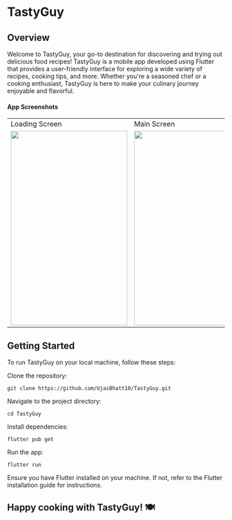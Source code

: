 
# TastyGuy



## Overview 
Welcome to TastyGuy, your go-to destination for discovering and trying out delicious food recipes! TastyGuy is a mobile app developed using Flutter that provides a user-friendly interface for exploring a wide variety of recipes, cooking tips, and more. Whether you're a seasoned chef or a cooking enthusiast, TastyGuy is here to make your culinary journey enjoyable and flavorful.



#### App Screenshots

<table>
  <tr>
    <td>Loading Screen </td>
     <td>Main Screen</td>
     <td>Search Recipe </td>
    <td>Search Result</td>
  </tr>
  <tr>
    <td><img src="https://github.com/UjasBhatt10/TastyGuy/assets/114408820/104d3016-8f11-470a-b163-9c37ba20c561" width=270 height=450></td>
    <td><img src="https://github.com/UjasBhatt10/TastyGuy/assets/114408820/e3704f69-e0df-4ac5-86a9-cfd48fdc4146" width=270 height=450></td>
    <td><img src="https://github.com/UjasBhatt10/TastyGuy/assets/114408820/0b5aafbf-160e-42ec-98f5-8a46245d63a1" width=270 height=450></td>
    <td><img src="https://github.com/UjasBhatt10/TastyGuy/assets/114408820/a66ce3ef-517c-41fd-ab91-d81842c68b28" width=270 height=450></td>
  </tr>
 </table>


## Getting Started
To run TastyGuy on your local machine, follow these steps:

Clone the repository:

    git clone https://github.com/UjasBhatt10/TastyGuy.git

Navigate to the project directory:

    cd TastyGuy
Install dependencies:

    flutter pub get
Run the app:

    flutter run
Ensure you have Flutter installed on your machine. If not, refer to the Flutter installation guide for instructions.

## Happy cooking with TastyGuy! 🍽️

